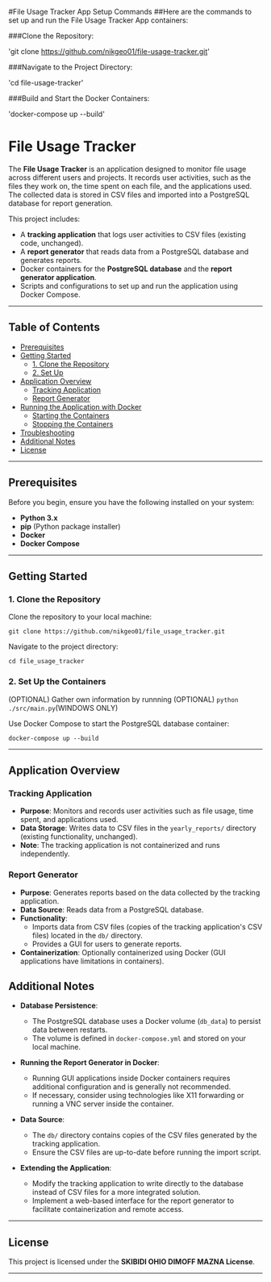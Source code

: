 #File Usage Tracker App Setup Commands ##Here are the commands to set up and run the File Usage Tracker App containers:

###Clone the Repository:

'git clone https://github.com/nikgeo01/file-usage-tracker.git'

###Navigate to the Project Directory:

'cd file-usage-tracker'

###Build and Start the Docker Containers:

'docker-compose up --build'


# File Usage Tracker

The **File Usage Tracker** is an application designed to monitor file usage across different users and projects. It records user activities, such as the files they work on, the time spent on each file, and the applications used. The collected data is stored in CSV files and imported into a PostgreSQL database for report generation.

This project includes:
- A **tracking application** that logs user activities to CSV files (existing code, unchanged).
- A **report generator** that reads data from a PostgreSQL database and generates reports.
- Docker containers for the **PostgreSQL database** and the **report generator application**.
- Scripts and configurations to set up and run the application using Docker Compose.

---

## Table of Contents

- [Prerequisites](#prerequisites)
- [Getting Started](#getting-started)
  - [1. Clone the Repository](#1-clone-the-repository)
  - [2. Set Up](#2-set-up)
- [Application Overview](#application-overview)
  - [Tracking Application](#tracking-application)
  - [Report Generator](#report-generator)
- [Running the Application with Docker](#running-the-application-with-docker)
  - [Starting the Containers](#starting-the-containers)
  - [Stopping the Containers](#stopping-the-containers)
- [Troubleshooting](#troubleshooting)
- [Additional Notes](#additional-notes)
- [License](#license)

---

## Prerequisites

Before you begin, ensure you have the following installed on your system:

- **Python 3.x**
- **pip** (Python package installer)
- **Docker**
- **Docker Compose**

---

## Getting Started

### 1. Clone the Repository

Clone the repository to your local machine:

`git clone https://github.com/nikgeo01/file_usage_tracker.git`

Navigate to the project directory:

`cd file_usage_tracker`

### 2. Set Up the Containers

(OPTIONAL) Gather own information by runnning
(OPTIONAL) `python ./src/main.py`(WINDOWS ONLY)

Use Docker Compose to start the PostgreSQL database container:

`docker-compose up --build`

---

## Application Overview

### Tracking Application

- **Purpose**: Monitors and records user activities such as file usage, time spent, and applications used.
- **Data Storage**: Writes data to CSV files in the `yearly_reports/` directory (existing functionality, unchanged).
- **Note**: The tracking application is not containerized and runs independently.

### Report Generator

- **Purpose**: Generates reports based on the data collected by the tracking application.
- **Data Source**: Reads data from a PostgreSQL database.
- **Functionality**:
  - Imports data from CSV files (copies of the tracking application's CSV files) located in the `db/` directory.
  - Provides a GUI for users to generate reports.
- **Containerization**: Optionally containerized using Docker (GUI applications have limitations in containers).

## Additional Notes

- **Database Persistence**:
  - The PostgreSQL database uses a Docker volume (`db_data`) to persist data between restarts.
  - The volume is defined in `docker-compose.yml` and stored on your local machine.

- **Running the Report Generator in Docker**:
  - Running GUI applications inside Docker containers requires additional configuration and is generally not recommended.
  - If necessary, consider using technologies like X11 forwarding or running a VNC server inside the container.

- **Data Source**:
  - The `db/` directory contains copies of the CSV files generated by the tracking application.
  - Ensure the CSV files are up-to-date before running the import script.

- **Extending the Application**:
  - Modify the tracking application to write directly to the database instead of CSV files for a more integrated solution.
  - Implement a web-based interface for the report generator to facilitate containerization and remote access.

---

## License

This project is licensed under the **SKIBIDI OHIO DIMOFF MAZNA License**.

---